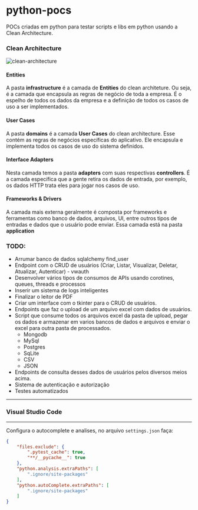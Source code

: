 # python-pocs

POCs criadas em python para testar scripts e libs em python usando a Clean Architecture.

### Clean Architecture

![clean-architecture](https://github.com/VictorDeon/python-notebook/assets/14116020/cd51c91a-a0cb-405a-b90c-5b47b54ba5b5)

#### Entities

A pasta **infrastructure** é a camada de **Entities** do clean architeture.
Ou seja, é a camada que encapsula as regras de negócio de toda a empresa. É o espelho de todos os dados da empresa
e a definição de todos os casos de uso a ser implementados.

#### User Cases

A pasta **domains** é a camada **User Cases** do clean architecture. Esse contém as regras
de negócios específicas do aplicativo. Ele encapsula e implementa todos os casos de uso do sistema definidos.

#### Interface Adapters

Nesta camada temos a pasta **adapters** com suas respectivas **controllers**. É a camada específica que a gente retira os dados de entrada, por exemplo, os dados HTTP trata eles para jogar nos casos de uso.

#### Frameworks & Drivers

A camada mais externa geralmente é composta por frameworks e ferramentas como banco de dados, arquivos, UI, entre outros tipos de entradas e dados que o usuário pode enviar. Essa camada está na pasta **application**

### TODO:

* Arrumar banco de dados sqlalchemy find_user
* Endpoint com o CRUD de usuários (Criar, Listar, Visualizar, Deletar, Atualizar, Autenticar) - vwauth
* Desenvolver vários tipos de consumos de APIs usando corotines, queues, threads e processos
* Inserir um sistema de logs inteligentes
* Finalizar o leitor de PDF
* Criar um interface com o tkinter para o CRUD de usuários.
* Endpoints que faz o upload de um arquivo excel com dados de usuários.
* Script que consume todos os arquivos excel da pasta de upload, pegar os dados e armazenar em varios bancos de dados
e arquivos e enviar o excel para outra pasta de processados.
    - Mongodb
    - MySql
    - Postgres
    - SqLite
    - CSV
    - JSON
* Endpoints de consulta desses dados de usuários pelos diversos meios acima.
* Sistema de autenticação e autorização
* Testes automatizados

***
### Visual Studio Code
***

Configura o autocomplete e analises, no arquivo `settings.json` faça:

```json
{
    "files.exclude": {
        ".pytest_cache": true,
        "**/__pycache__": true
    },
    "python.analysis.extraPaths": [
        ".ignore/site-packages"
    ],
    "python.autoComplete.extraPaths": [
        ".ignore/site-packages"
    ]
}
```